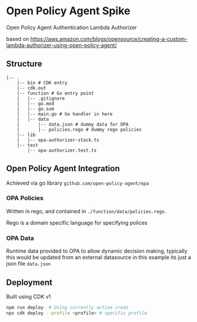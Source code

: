 # Open Policy Agent Spike

Open Policy Agent Authentication Lambda Authorizer

based on 
https://aws.amazon.com/blogs/opensource/creating-a-custom-lambda-authorizer-using-open-policy-agent/

## Structure
```
|-- .
    |-- bin # CDK entry
    |-- cdk.out
    |-- function # Go entry point
    |   |-- .gitignore
    |   |-- go.mod
    |   |-- go.sum
    |   |-- main.go # Go handler in here
    |   |-- data
    |       |-- data.json # dummy data for OPA
    |       |-- policies.rego # dummy rego policies
    |-- lib
    |   |-- opa-authorizer-stack.ts
    |-- test
        |-- opa-authorizer.test.ts
```
## Open Policy Agent Integration

Achieved via go library `github.com/open-policy-agent/opa`

### OPA Policies

Written in rego, and contained in `./function/data/policies.rego`.

Rego is a domain specific language for specifying polices

### OPA Data

Runtime data provided to OPA to allow dynamic decision making, typically this would be updated from an external datasource in this example its just a json file `data.json`

## Deployment 

Built using CDK v1 

```bash
npm run deploy  # Using currently active creds
npx cdk deploy --profile <profile> # specific profile
```


